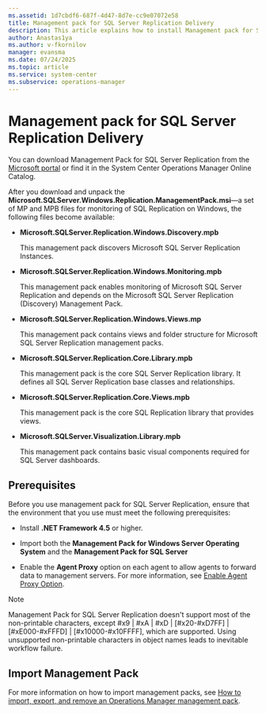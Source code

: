 ```yaml
---
ms.assetid: 1d7cbdf6-687f-4d47-8d7e-cc9e07072e58
title: Management pack for SQL Server Replication Delivery
description: This article explains how to install Management pack for SQL Server Replication
author: Anastas1ya
ms.author: v-fkornilov
manager: evansma
ms.date: 07/24/2025
ms.topic: article
ms.service: system-center
ms.subservice: operations-manager
---
```


# Management pack for SQL Server Replication Delivery

You can download Management Pack for SQL Server Replication from the [Microsoft portal](https://www.microsoft.com/download/details.aspx?id=56204) or find it in the System Center Operations Manager Online Catalog.

After you download and unpack the **Microsoft.SQLServer.Windows.Replication.ManagementPack.msi**—a set of MP and MPB files for monitoring of SQL Replication on Windows, the following files become available:

- **Microsoft.SQLServer.Replication.Windows.Discovery.mpb**

  This management pack discovers Microsoft SQL Server Replication Instances.

- **Microsoft.SQLServer.Replication.Windows.Monitoring.mpb**

  This management pack enables monitoring of Microsoft SQL Server Replication and depends on the Microsoft SQL Server Replication (Discovery) Management Pack.

- **Microsoft.SQLServer.Replication.Windows.Views.mp**

  This management pack contains views and folder structure for Microsoft SQL Server Replication management packs.

- **Microsoft.SQLServer.Replication.Core.Library.mpb**

  This management pack is the core SQL Server Replication library. It defines all SQL Server Replication base classes and relationships.

- **Microsoft.SQLServer.Replication.Core.Views.mpb**

  This management pack is the core SQL Replication library that provides views.

- **Microsoft.SQLServer.Visualization.Library.mpb**

  This management pack contains basic visual components required for SQL Server dashboards.

## Prerequisites

Before you use management pack for SQL Server Replication, ensure that the environment that you use must meet the following prerequisites:

- Install **.NET Framework 4.5** or higher.

- Import both the **Management Pack for Windows Server Operating System** and the **Management Pack for SQL Server**

- Enable the **Agent Proxy** option on each agent to allow agents to forward data to management servers. For more information, see [Enable Agent Proxy Option](sql-server-management-pack-enabling-agent-proxy.md).

>[!NOTE]
>Management Pack for SQL Server Replication doesn't support most of the non-printable characters, except #x9 | #xA | #xD | [#x20-#xD7FF] | [#xE000-#xFFFD] | [#x10000-#x10FFFF], which are supported. Using unsupported non-printable characters in object names leads to inevitable workflow failure.

## Import Management Pack

For more information on how to import management packs, see [How to import, export, and remove an Operations Manager management pack](manage-mp-import-remove-delete.md).
